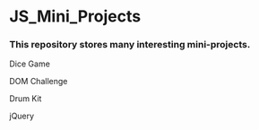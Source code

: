 # JS_Mini_Projects

<h3>This repository stores many interesting mini-projects.</h3>

<p>Dice Game</p>
<p>DOM Challenge</p>
<p>Drum Kit</p>
<p>jQuery</p>